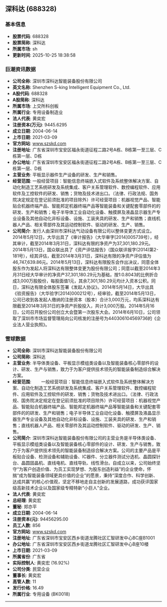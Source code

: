 ## 深科达 (688328)

### 基本信息

- **股票代码**: 688328
- **股票简称**: 深科达
- **所属市场**: sh
- **更新时间**: 2025-10-25 18:38:58

### 巨潮资讯数据

- **公司全称**: 深圳市深科达智能装备股份有限公司
- **英文名称**: Shenzhen S-king Intelligent Equipment Co., Ltd.
- **A股代码**: 688328
- **A股简称**: 深科达
- **所属市场**: 上交所科创板
- **所属行业**: 专用设备制造业
- **法人代表**: 黄奕宏
- **注册资本(万元)**: 9445.6295
- **成立日期**: 2004-06-14
- **上市日期**: 2021-03-09
- **官方网站**: www.szskd.com
- **注册地址**: 广东省深圳市宝安区福永街道征程二路2号A栋、B栋第一至三层、C栋第一层、D栋
- **办公地址**: 广东省深圳市宝安区福永街道征程二路2号A栋、B栋第一至三层、C栋第一层、D栋
- **主营业务**: 平板显示器件生产设备的研发、生产和销售。
- **经营范围**: 一般经营项目：智能信息终端嵌入式软件及系统整体解决方案、自动化制造工艺系统研发及系统集成、客户关系管理软件、数控编程软件、应用软件及工控软件的研发、销售；货物及技术进出口。（法律、行政法规、国务院决定规定在登记前须批准的项目除外）许可经营项目：机器视觉产品、智能贴合机器终端产品、智能邦定机器终端产品等智能装备和关键配套零部件的的研发、生产和销售；电子半导体工业自动化设备、触摸屏及液晶显示器生产专业设备及其他自动化非标设备、设施、工装夹具的研发、生产和销售；直线机器人产品、相关零部件及其运动控制软件、驱动的研发、生产、销售。
- **公司简介**: 发行人由深圳市深科达气动设备有限公司以整体变更方式设立。2014年5月12日，大华出具了《审计报告》（大华审字[2014]005739号），经其审计，截至2014年3月31日，深科达有限的净资产为37,301,180.29元。2014年5月13日，国众联出具了《资产评估报告》（国众联评报字(2014)第2-181号），经其评估，截至2014年3月31日，深科达有限的净资产评估值为46,747,639.86元。2014年5月13日，深科达有限股东会作出决议，同意全体股东作为发起人将深科达有限整体变更为股份有限公司；同意以截至2014年3月31日经大华审计的净资产37,301,180.29元为基础，按1:0.8043的比例折合成3,000万股股份，每股面值1元，其余7,301,180.29元均计入资本公积。同日，深科达有限全体股东签署《发起人协议》。2014年5月14日，大华出具《验资报告》（大华验字[2014]000212号），经审验，截至2014年5月13日，公司已收到各发起人缴纳的注册资本（股本）合计3,000万元，均系深科达有限截至2014年3月31日的净资产折股投入，共计3,000万股。2014年5月16日，公司召开股份公司创立大会暨第一次股东大会。2014年6月10日，公司领取了深圳市市场监督管理局向公司核发的注册号为440306104569736的《企业法人营业执照》。

### 雪球数据

- **公司全称**: 深圳市深科达智能装备股份有限公司
- **公司简称**: 深科达
- **主营业务**: 半导体类设备、平板显示模组类设备以及智能装备核心零部件的设计、研发、生产与销售，致力于为客户提供技术领先的智能装备制造综合解决方案。
- **经营范围**: 　　一般经营项目：智能信息终端嵌入式软件及系统整体解决方案、自动化制造工艺系统研发及系统集成、客户关系管理软件、数控编程软件、应用软件及工控软件的研发、销售；货物及技术进出口。（法律、行政法规、国务院决定规定在登记前须批准的项目除外）许可经营项目：机器视觉产品、智能贴合机器终端产品、智能邦定机器终端产品等智能装备和关键配套零部件的的研发、生产和销售；电子半导体工业自动化设备、触摸屏及液晶显示器生产专业设备及其他自动化非标设备、设施、工装夹具的研发、生产和销售；直线机器人产品、相关零部件及其运动控制软件、驱动的研发、生产、销售。
- **公司简介**: 深圳市深科达智能装备股份有限公司的主营业务是半导体类设备、平板显示模组类设备以及智能装备核心零部件的设计、研发、生产与销售，致力于为客户提供技术领先的智能装备制造综合解决方案。公司的主要产品是平板贴合设备、检测设备和辅助设备、IC器件、分立器件测试分选机、晶圆探针台、晶圆固晶机、直线电机、直线导轨、线性滑台。自成立以来，公司始终坚守“为客户创造价值、为员工实现梦想、为股东创造利益”的企业使命，怀揣“成为智能装备领域更具价值的企业”的愿景，秉持“深度合作、科学创新、达成共赢”的核心价值观，坚定不移地走自主创新的发展道路，成功获评国家级高新技术企业以及国家级专精特新“小巨人”企业。
- **法人代表**: 黄奕宏
- **总经理**: 黄奕宏
- **董秘**: 郑亦平
- **成立日期**: 2004-06-14
- **注册资本(元)**: 94456295.00
- **员工人数**: 856
- **官方网站**: www.szskd.com
- **注册地址**: 广东省深圳市宝安区西乡街道龙腾社区汇智研发中心BC座B1001
- **办公地址**: 广东省深圳市宝安区西乡街道龙腾社区汇智研发中心B座10楼
- **上市日期**: 2021-03-09
- **所属省份**: 广东省
- **实际控制人**: 黄奕宏 (16.92%)
- **公司分类**: 民营企业
- **董事长**: 黄奕宏
- **高管人数**: 11
- **发行价格**: 16.49
- **所属行业**: 专用设备 (BK0018)

---